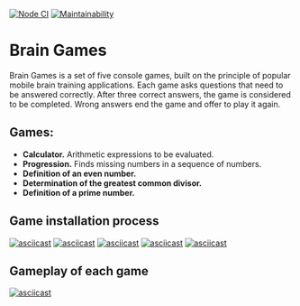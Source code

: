 [![Node CI](https://github.com/Bonamente/frontend-project-lvl1/workflows/Node%20CI/badge.svg)](https://github.com/Bonamente/frontend-project-lvl1/actions)
[![Maintainability](https://api.codeclimate.com/v1/badges/c58db80f04fabe97dfdd/maintainability)](https://codeclimate.com/github/Bonamente/frontend-project-lvl1/maintainability)

# Brain Games
Brain Games is a set of five console games, built on the principle of popular mobile brain training applications. Each game asks questions that need to be answered correctly. After three correct answers, the game is considered to be completed. Wrong answers end the game and offer to play it again.

## Games:
- **Calculator.** Arithmetic expressions to be evaluated.
- **Progression.** Finds missing numbers in a sequence of numbers.
- **Definition of an even number.**
- **Determination of the greatest common divisor.**
- **Definition of a prime number.**

## Game installation process
[![asciicast](https://asciinema.org/a/312259.svg)](https://asciinema.org/a/312259)
[![asciicast](https://asciinema.org/a/312721.svg)](https://asciinema.org/a/312721)
[![asciicast](https://asciinema.org/a/313000.svg)](https://asciinema.org/a/313000)
[![asciicast](https://asciinema.org/a/313377.svg)](https://asciinema.org/a/313377)
[![asciicast](https://asciinema.org/a/313696.svg)](https://asciinema.org/a/313696)

## Gameplay of each game
[![asciicast](https://asciinema.org/a/313870.svg)](https://asciinema.org/a/313870)